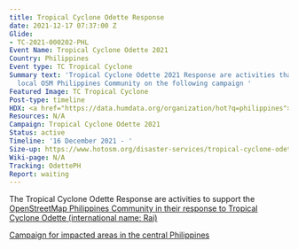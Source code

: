 ```yaml
---
title: Tropical Cyclone Odette Response
date: 2021-12-17 07:37:00 Z
Glide:
- TC-2021-000202-PHL
Event Name: Tropical Cyclone Odette 2021
Country: Philippines
Event type: TC Tropical Cyclone
Summary text: 'Tropical Cyclone Odette 2021 Response are activities that support the
  local OSM Philippines Community on the following campaign '
Featured Image: TC Tropical Cyclone
Post-type: timeline
HDX: <a href="https://data.humdata.org/organization/hot?q=philippines">Philippines</a>
Resources: N/A
Campaign: Tropical Cyclone Odette 2021
Status: active
Timeline: '16 December 2021 - '
Size-up: https://www.hotosm.org/disaster-services/tropical-cyclone-odette-slash-rai-size-up/
Wiki-page: N/A
Tracking: OdettePH
Report: waiting
---
```


The Tropical Cyclone Odette Response are activities to support the <a href="https://tasks.hotosm.org/organisations/13"> OpenStreetMap Philippines Community in their response to Tropical Cyclone Odette (international name: Rai)

<a href="https://tasks.hotosm.org/explore?campaign=Tropical%20Cyclone%20Odette%202021">Campaign for impacted areas in the central Philippines</a>